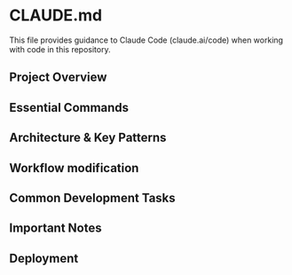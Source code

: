 # CLAUDE.md

This file provides guidance to Claude Code (claude.ai/code) when working with code in this repository.

## Project Overview

<!-- This section has been moved to .ai/context/OVERVIEW.md -->

## Essential Commands

<!-- This section has been moved to .ai/context/OVERVIEW.md -->

## Architecture & Key Patterns

<!-- This section has been moved to .ai/context/ARCHITECTURE.md and .ai/context/OVERVIEW.md -->

## Workflow modification

<!-- This section has been moved to .ai/context/CODING-STYLE.md -->

## Common Development Tasks

<!-- This section has been moved to .ai/context/CODING-STYLE.md -->

## Important Notes

<!-- This section has been moved to .ai/context/OVERVIEW.md -->

## Deployment

<!-- This section has been moved to .ai/context/ARCHITECTURE.md -->
